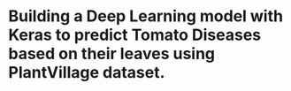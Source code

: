 # Building a Deep Learning model with Keras to predict Tomato Diseases based on their leaves using PlantVillage dataset.
